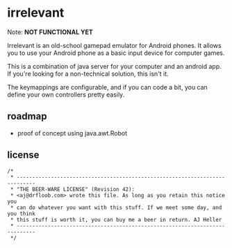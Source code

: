 # irrelevant

Note: **NOT FUNCTIONAL YET**

Irrelevant is an old-school gamepad emulator for Android phones. It allows you to use your Android phone as a basic input device for computer games.

This is a combination of java server for your computer and an android app. If you're looking for a non-technical solution, this isn't it. 

The keymappings are configurable, and if you can code a bit, you can define your own controllers pretty easily.

## roadmap

 * proof of concept using java.awt.Robot

## license

    /*
     * ----------------------------------------------------------------------------
     * "THE BEER-WARE LICENSE" (Revision 42):
     * <aj@drfloob.com> wrote this file. As long as you retain this notice you
     * can do whatever you want with this stuff. If we meet some day, and you think
     * this stuff is worth it, you can buy me a beer in return. AJ Heller
     * ----------------------------------------------------------------------------
     */